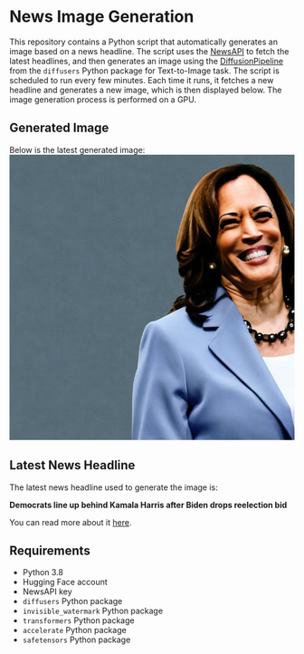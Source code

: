 # News Image Generation
This repository contains a Python script that automatically generates an image based on a news headline. The script uses the [NewsAPI](https://newsapi.org/) to fetch the latest headlines, and then generates an image using the [DiffusionPipeline](https://github.com/huggingface/diffusers) from the `diffusers` Python package for Text-to-Image task.
The script is scheduled to run every few minutes. Each time it runs, it fetches a new headline and generates a new image, which is then displayed below. The image generation process is performed on a GPU.

## Generated Image
Below is the latest generated image:
![Generated Image](image.png)

## Latest News Headline
The latest news headline used to generate the image is:

**Democrats line up behind Kamala Harris after Biden drops reelection bid**

You can read more about it [here](https://news.google.com/rss/articles/CBMiWGh0dHBzOi8vd3d3LmNic25ld3MuY29tL25ld3MvZGVtb2NyYXRzLXN1cHBvcnQta2FtYWxhLWhhcnJpcy1iaWRlbi1kcm9wcy1yZWVsZWN0aW9uLWJpZC_SAVxodHRwczovL3d3dy5jYnNuZXdzLmNvbS9hbXAvbmV3cy9kZW1vY3JhdHMtc3VwcG9ydC1rYW1hbGEtaGFycmlzLWJpZGVuLWRyb3BzLXJlZWxlY3Rpb24tYmlkLw?oc=5).

## Requirements
- Python 3.8
- Hugging Face account
- NewsAPI key
- `diffusers` Python package
- `invisible_watermark` Python package
- `transformers` Python package
- `accelerate` Python package
- `safetensors` Python package

